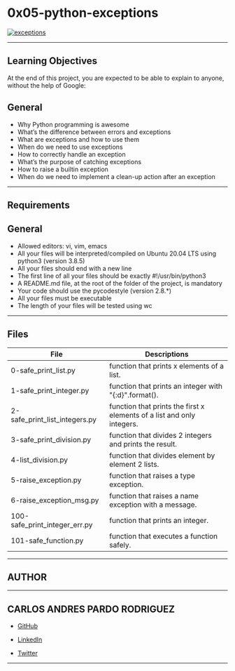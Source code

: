 # 0x05-python-exceptions

[![exceptions](https://cdn.educba.com/academy/wp-content/uploads/2019/09/python-exception-handling.png "exceptions")](https://www.google.com/url?sa=i&url=https%3A%2F%2Fwww.educba.com%2Fpython-exception-handling%2F&psig=AOvVaw0_8GrUP_V1LdotMPUev1to&ust=1651951715117000&source=images&cd=vfe&ved=0CAkQjRxqFwoTCPC7ou3Ny_cCFQAAAAAdAAAAABAD "exceptions")

------------

## Learning Objectives
At the end of this project, you are expected to be able to explain to anyone, without the help of Google:

## General

- Why Python programming is awesome
- What’s the difference between errors and exceptions
- What are exceptions and how to use them
- When do we need to use exceptions
- How to correctly handle an exception
- What’s the purpose of catching exceptions
- How to raise a builtin exception
- When do we need to implement a clean-up action after an exception

------------

## Requirements

## General

- Allowed editors: vi, vim, emacs
- All your files will be interpreted/compiled on Ubuntu 20.04 LTS using python3 (version 3.8.5)
- All your files should end with a new line
- The first line of all your files should be exactly #!/usr/bin/python3
- A README.md file, at the root of the folder of the project, is mandatory
- Your code should use the pycodestyle (version 2.8.*)
- All your files must be executable
- The length of your files will be tested using wc

------------

## Files
| File  | Descriptions   |
| ------------ | ------------ |
|0-safe_print_list.py   |function that prints x elements of a list.|
|1-safe_print_integer.py   |function that prints an integer with "{:d}".format().|
|2-safe_print_list_integers.py   |function that prints the first x elements of a list and only integers. |
|3-safe_print_division.py   |function that divides 2 integers and prints the result.|
|4-list_division.py   |function that divides element by element 2 lists.|
|5-raise_exception.py   |function that raises a type exception.|
|6-raise_exception_msg.py   |function that raises a name exception with a message.|
|100-safe_print_integer_err.py  |function that prints an integer. |
|101-safe_function.py  |function that executes a function safely.|

------------
## AUTHOR

------------
## CARLOS ANDRES PARDO RODRIGUEZ


- [GitHub](https://github.com/ANDRES3021 "GitHub")

- [LinkedIn](https://www.linkedin.com/in/carlos-andres-pardo-rodriguez-8bbb90202/?original_referer=https%3A%2F%2Fgithub.com%2FANDRES3021%2Fholbertonschool-higher_level_programming%2Ftree%2Fmain%2F0x04-python-more_data_structures "LinkedIn")

- [Twitter](https://twitter.com/CarlosA54648157 "Twitter")

------------

